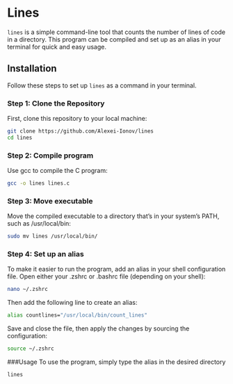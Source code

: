 # Lines

`lines` is a simple command-line tool that counts the number of lines of code in a directory. This program can be compiled and set up as an alias in your terminal for quick and easy usage.

## Installation

Follow these steps to set up `lines` as a command in your terminal.

### Step 1: Clone the Repository

First, clone this repository to your local machine:

```bash
git clone https://github.com/Alexei-Ionov/lines
cd lines
```

### Step 2: Compile program
Use gcc to compile the C program:
```bash
gcc -o lines lines.c
```

### Step 3: Move executable
Move the compiled executable to a directory that’s in your system’s PATH, such as /usr/local/bin:
```bash
sudo mv lines /usr/local/bin/
```

### Step 4: Set up an alias
To make it easier to run the program, add an alias in your shell configuration file. Open either your .zshrc or .bashrc file (depending on your shell):
```bash
nano ~/.zshrc
```
Then add the following line to create an alias:

```bash
alias countlines="/usr/local/bin/count_lines"
```
Save and close the file, then apply the changes by sourcing the configuration:

```bash
source ~/.zshrc
```

###Usage 
To use the program, simply type the alias in the desired directory 
```bash
lines
```









